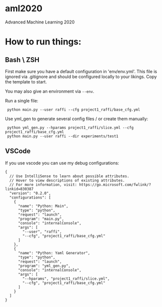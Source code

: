 # aml2020
Advanced Machine Learning 2020

# How to run things:


## Bash \ ZSH
First make sure you have a default configuration in 'env/env.yml'. This file is ignored via .gitignore and should be configured locally to your likings. Copy the template to start.

You may also give an environment via `--env`.

Run a single file:
```
 python main.py --user raffi --cfg project1_raffi/base_cfg.yml
```


Use yml_gen to generate several config files / or create them manually:
```
 python yml_gen.py --hparams project1_raffi/slice.yml --cfg project1_raffi/base_cfg.yml
 python main.py --user raffi --dir experiments/test1
```

## VSCode
If you use vscode you can use my debug configurations:

```{json}
{
  // Use IntelliSense to learn about possible attributes.
  // Hover to view descriptions of existing attributes.
  // For more information, visit: https://go.microsoft.com/fwlink/?linkid=830387
  "version": "0.2.0",
  "configurations": [
    {
      "name": "Python: Main",
      "type": "python",
      "request": "launch",
      "program": "main.py",
      "console": "internalConsole",
      "args": [
        "--user", "raffi",
        "--cfg", "project1_raffi/base_cfg.yml"
      ]
    },
    {
      "name": "Python: Yaml Generator",
      "type": "python",
      "request": "launch",
      "program": "yml_gen.py",
      "console": "internalConsole",
      "args": [
        "--hparams", "project1_raffi/slice.yml",
        "--cfg", "project1_raffi/base_cfg.yml"
      ]
    }
  ]
}
```
